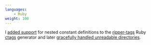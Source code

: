 ```yaml
---
languages:
    - Ruby
weight: 100
---
```


I [added support][pr] for nested constant definitions to the [ripper-tags][rt]
Ruby [ctags][ctags] generator and later [gracefully handled unreadable directories][pr2].

[pr]: https://github.com/tmm1/ripper-tags/pull/63
[pr2]: https://github.com/tmm1/ripper-tags/pull/86
[rt]: https://github.com/tmm1/ripper-tags
[ctags]: https://en.wikipedia.org/wiki/Ctags
